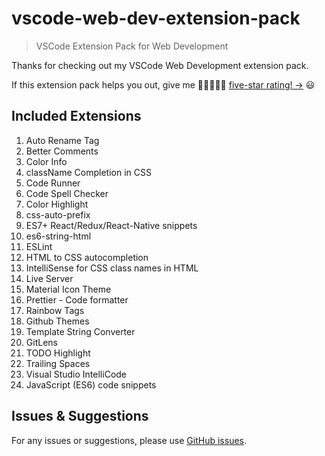 # vscode-web-dev-extension-pack

> VSCode Extension Pack for Web Development

Thanks for checking out my VSCode Web Development extension pack.

If this extension pack helps you out, give me 🌟🌟🌟🌟🌟 [five-star rating! →](https://marketplace.visualstudio.com/items?itemName=c0der-himel.vscode-wev-dev-extension-pack&ssr=false#review-details) 😃

## Included Extensions

1. Auto Rename Tag
2. Better Comments
3. Color Info
4. className Completion in CSS
5. Code Runner
6. Code Spell Checker
7. Color Highlight
8. css-auto-prefix
9. ES7+ React/Redux/React-Native snippets
10. es6-string-html
11. ESLint
12. HTML to CSS autocompletion
13. IntelliSense for CSS class names in HTML
14. Live Server
15. Material Icon Theme
16. Prettier - Code formatter
17. Rainbow Tags
18. Github Themes
19. Template String Converter
20. GitLens
21. TODO Highlight
22. Trailing Spaces
23. Visual Studio IntelliCode
24. JavaScript (ES6) code snippets

## Issues & Suggestions

For any issues or suggestions, please use [GitHub issues](https://github.com/c0der-himel/vscode-web-dev-extension-pack).
